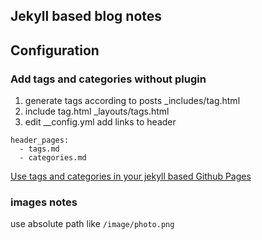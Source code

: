 ## Jekyll based blog notes

## Configuration

### Add tags and categories without plugin
1. generate tags according to posts
_includes/tag.html
1. include tag.html
_layouts/tags.html
1. edit __config.yml add links to header
```
header_pages:
  - tags.md
  - categories.md
```

[Use tags and categories in your jekyll based Github Pages](https://codinfox.github.io/dev/2015/03/06/use-tags-and-categories-in-your-jekyll-based-github-pages/)

### images notes
use absolute path like ```/image/photo.png```

